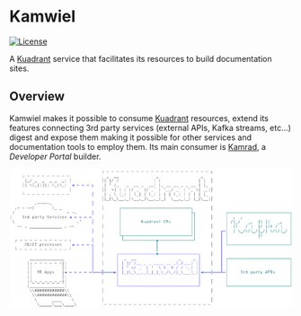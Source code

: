 # Kamwiel
[![License](https://img.shields.io/badge/license-Apache--2.0-blue.svg)](http://www.apache.org/licenses/LICENSE-2.0)

A [Kuadrant](https://github.com/Kuadrant) service that facilitates its resources to build documentation sites.

## Overview
Kamwiel makes it possible to consume [Kuadrant](https://github.com/Kuadrant) resources, extend its features connecting
3rd party services (external APIs, Kafka streams, etc...) digest and expose them making it possible for other services
and  documentation tools to employ them. Its main consumer is [Kamrad](https://github.com/3scale-labs/kamrad),
a _Developer Portal_ builder.

![Kamwiel overview](docs/images/kamwiel-overview.png?raw=true)
